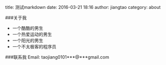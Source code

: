 title: 测试markdown
date: 2016-03-21 18:16
author: jiangtao
category: about

###关于我
- 一个酷酷的男生
- 一个热爱运动的男生
- 一个阳光的男生
- 一个不太极客的程序员

###联系我
Email: taojiang0101***@***gmail.com
